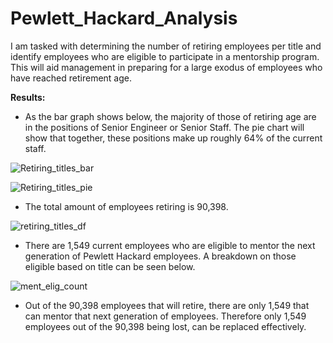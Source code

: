 # Pewlett_Hackard_Analysis

I am tasked with determining the number of retiring employees per title and identify employees who are eligible to participate in a mentorship program. This will aid management in preparing for a large exodus of employees who have reached retirement age. 

**Results:**

* As the bar graph shows below, the majority of those of retiring age are in the positions of Senior Engineer or Senior Staff.    The pie chart will show that together, these positions make up roughly 64% of the current staff. 

![Retiring_titles_bar](https://user-images.githubusercontent.com/92542382/145750649-ba092cb7-062e-406a-842f-c03e7fc59baf.png)

![Retiring_titles_pie](https://user-images.githubusercontent.com/92542382/145750658-3531859d-4a7b-4f63-8f72-2b17eb510371.png)


* The total amount of employees retiring is 90,398.

![retiring_titles_df](https://user-images.githubusercontent.com/92542382/145751738-f5fa65c4-b9fb-43f5-864d-fc35e6b4342f.png)

* There are 1,549 current employees who are eligible to mentor the next generation of Pewlett Hackard employees.  A breakdown on those eligible based on title can be seen below.  

![ment_elig_count](https://user-images.githubusercontent.com/92542382/145751780-f5340d43-ee9e-4f5d-8a97-09e8e835f210.png) 

* Out of the 90,398 employees that will retire, there are only 1,549 that can mentor that next generation of employees.  Therefore only 1,549 employees out of the 90,398 being lost, can be replaced effectively. 


